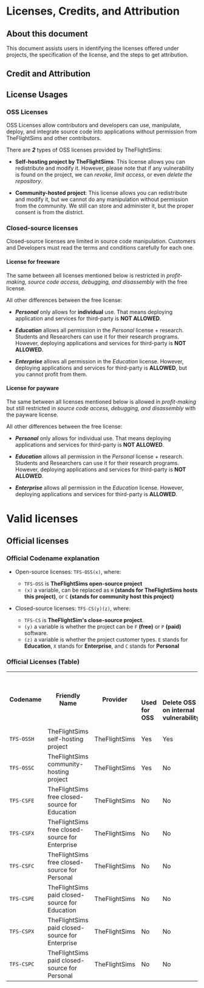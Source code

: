# Licenses, Credits, and Attribution

## About this document

This document assists users in identifying the licenses offered under projects, the specification of the license, and the steps to get attribution.

## Credit and Attribution

## License Usages

### OSS Licenses

OSS Licenses allow contributors and developers can use, manipulate, deploy, and integrate source code into applications without permission from TheFlightSims and other contributors.

There are ***2*** types of OSS licenses provided by TheFlightSims:

* **Self-hosting project by TheFlightSims**: This license allows you can redistribute and modify it. However, please note that if any vulnerability is found on the project, we can *revoke*, *limit access*, or even *delete the repository*.

* **Community-hosted project**: This license allows you can redistribute and modify it, but we cannot do any manipulation without permission from the community. We still can store and administer it, but the proper consent is from the district.

### Closed-source licenses

Closed-source licenses are limited in source code manipulation. Customers and Developers must read the terms and conditions carefully for each one.

#### License for freeware

The same between all licenses mentioned below is restricted in *profit-making, source code access, debugging, and disassembly* with the free license.

All other differences between the free license:

* ***Personal*** only allows for **individual** use. That means deploying application and services for third-party is **NOT ALLOWED**.

* ***Education*** allows all permission in the *Personal* license + research. Students and Researchers can use it for their research programs. However, deploying applications and services for third-party is **NOT ALLOWED**.

* ***Enterprise*** allows all permission in the *Education* license. However, deploying applications and services for third-party is **ALLOWED**, but you cannot profit from them.

#### License for payware

The same between all licenses mentioned below is allowed in _profit-making_ but still restricted in *source code access, debugging, and disassembly* with the payware license.

All other differences between the free license:

* ***Personal*** only allows for individual use. That means deploying applications and services for third-party is **NOT ALLOWED**.

* ***Education*** allows all permission in the *Personal* license + research. Students and Researchers can use it for their research programs. However, deploying applications and services for third-party is **NOT ALLOWED**.

* ***Enterprise*** allows all permission in the *Education* license. However, deploying applications and services for third-party is **ALLOWED**.

# Valid licenses

## Official licenses

### Official Codename explanation

* Open-source licenses: `TFS-OSS(x)`, where:
  * `TFS-OSS` is **TheFlightSims open-source project**
  * `(x)` a variable, can be replaced as `H` **(stands for TheFlightSims hosts this project)**, or `C` **(stands for community host this project)**

* Closed-source licenses: `TFS-CS(y)(z)`, where:
  * `TFS-CS` is **TheFlightSim's close-source project**.
  * `(y)` a variable is whether the project can be `F` **(free)** or `P` **(paid)** software.
  * `(z)` a variable is whether the project customer types. `E` stands for **Education**, `X` stands for **Enterprise**, and `C` stands for **Personal**

### Official Licenses (Table)

<table>
	<tr>
		<th rowspan=2>
			<strong>Codename</strong>
		</th>
    <th rowspan=2>
      <strong>Friendly Name</strong>
    </th> 
		<th rowspan=2>
			<strong>Provider</strong>
		</th>
		<td colspan="6">
			<p style="text-align: center">
				<strong>License Usage</strong>
			</p>
		</td>
	</tr>
	<tr>
		<td><strong>Used for OSS</td>
		<td><strong>Delete OSS
			<br>on internal vulnerability</strong>
			</td>
			<td><strong>Enterprise uses</strong></td>
			<td><strong>Education uses</strong></td>
			<td><strong>Personal uses</strong></td>
			<td><strong>Allow to make profit</strong></td>
		</tr>
  <tr>
  <td><code>TFS-OSSH</code></td>
  <td>TheFlightSims self-hosting project</td>
  <td>TheFlightSims</td>
  <td class='tick'>Yes</td>
  <td class='tick'>Yes</td>
  <td class='tick'>Yes</td>
  <td class='tick'>Yes</td>
  <td class='tick'>Yes</td>
  <td class='tick'>Yes</td>
  </tr>
  <tr>
  <td><code>TFS-OSSC</code></td>
  <td>TheFlightSims community-hosting project</td>
  <td>TheFlightSims</td>
  <td class='tick'>Yes</td>
  <td class='tick'>No</td>
  <td class='tick'>Yes</td>
  <td class='tick'>Yes</td>
  <td class='tick'>Yes</td>
  <td class='tick'>Yes</td>
  </tr>
  <tr>
  <td><code>TFS-CSFE</code></td>
  <td>TheFlightSims free closed-source for Education</td>
  <td>TheFlightSims</td>
  <td class='tick'>No</td>
  <td class='tick'>No</td>
  <td class='tick'>No</td>
  <td class='tick'>Yes</td>
  <td class='tick'>Yes</td>
  <td class='tick'>No</td>
  </tr>
  <tr>
  <td><code>TFS-CSFX</code></td>
  <td>TheFlightSims free closed-source for Enterprise</td>
  <td>TheFlightSims</td>
  <td class='tick'>No</td>
  <td class='tick'>No</td>
  <td class='tick'>Yes</td>
  <td class='tick'>Yes</td>
  <td class='tick'>Yes</td>
  <td class='tick'>No</td>
  </tr>
  <tr>
  <td><code>TFS-CSFC</code></td>
  <td>TheFlightSims free closed-source for Personal</td>
  <td>TheFlightSims</td>
  <td class='tick'>No</td>
  <td class='tick'>No</td>
  <td class='tick'>No</td>
  <td class='tick'>No</td>
  <td class='tick'>Yes</td>
  <td class='tick'>No</td>
  </tr>
  <tr>
  <td><code>TFS-CSPE</code></td>
  <td>TheFlightSims paid closed-source for Education</td>
  <td>TheFlightSims</td>
  <td class='tick'>No</td>
  <td class='tick'>No</td>
  <td class='tick'>No</td>
  <td class='tick'>Yes</td>
  <td class='tick'>Yes</td>
  <td class='tick'>Yes</td>
  </tr>
  <tr>
  <td><code>TFS-CSPX</code></td>
  <td>TheFlightSims paid closed-source for Enterprise</td>
  <td>TheFlightSims</td>
  <td class='tick'>No</td>
  <td class='tick'>No</td>
  <td class='tick'>Yes</td>
  <td class='tick'>Yes</td>
  <td class='tick'>Yes</td>
  <td class='tick'>Yes</td>
  </tr>
  <tr>
  <td><code>TFS-CSPC</code></td>
  <td>TheFlightSims paid closed-source for Personal</td>
  <td>TheFlightSims</td>
  <td class='tick'>No</td>
  <td class='tick'>No</td>
  <td class='tick'>No</td>
  <td class='tick'>No</td>
  <td class='tick'>Yes</td>
  <td class='tick'>Yes</td>
  </tr>
</table>
